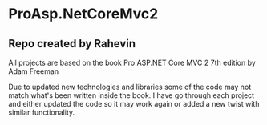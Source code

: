 # ProAsp.NetCoreMvc2

## Repo created by Rahevin

All projects are based on the book Pro ASP.NET Core MVC 2 7th edition by Adam Freeman

Due to updated new technologies and libraries some of the code may not match what's been written inside the book. I have go through each project and either updated the code so it may work again or added a new twist with similar functionality. 
